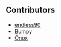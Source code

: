 ﻿## Contributors

* <a href="contributor?c=endless90">endless90</a>
* <a href="contributor?c=Bumpy">Bumpy</a>
* <a href="contributor?c=Onox">Onox</a>
